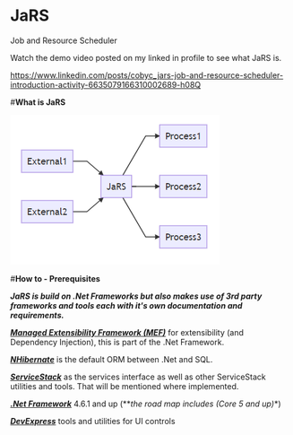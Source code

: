 # JaRS
Job and Resource Scheduler 

Watch the demo video posted on my linked in profile to see what JaRS is.

https://www.linkedin.com/posts/cobyc_jars-job-and-resource-scheduler-introduction-activity-6635079166310002689-h08Q


#**What is JaRS**

![jars flow image](documentation/images/JaRS_flow.PNG)

#**How to - Prerequisites**

_**JaRS is build on .Net Frameworks but also makes use of 3rd party frameworks and tools each with it's own documentation and requirements.**_

[**_Managed Extensibility Framework (MEF)_**](https://docs.microsoft.com/en-us/dotnet/framework/mef/) for extensibility (and Dependency Injection), this is part of the .Net Framework.


[**_NHibernate_**](https://nhibernate.info/) is the default ORM between .Net and SQL.

[**_ServiceStack_**](https://servicestack.net/) as the services interface as well as other ServiceStack utilities and tools. That will be mentioned where implemented.


[**_.Net Framework_**](https://dotnet.microsoft.com/) 4.6.1 and up (**_the road map includes (Core 5 and up)_*)


[**_DevExpress_**](https://www.devexpress.com/) tools and utilities for UI controls

